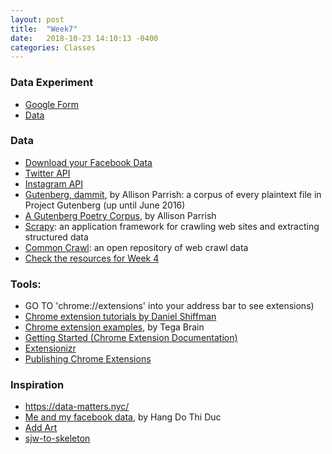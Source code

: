 ```yaml
---
layout: post
title:  "Week7"
date:   2018-10-23 14:10:13 -0400
categories: Classes
---
```


### Data Experiment
* [Google Form](https://goo.gl/forms/th3yaBga0ael0Gh22)
* [Data](https://docs.google.com/spreadsheets/d/1xvr96D-IBAR-d1yDgxdxKMr0bH7rNgBS3hggZAbZXKM/edit?usp=sharing)

### Data
* [Download your Facebook Data](https://www.facebook.com/help/1701730696756992)
* [Twitter API](https://developer.twitter.com/en/docs.html)
* [Instagram API](https://www.instagram.com/developer/)
* [Gutenberg, dammit](https://github.com/aparrish/gutenberg-dammit/), by Allison Parrish: a corpus of every plaintext file in Project Gutenberg (up until June 2016)
* [A Gutenberg Poetry Corpus](https://github.com/aparrish/gutenberg-poetry-corpus), by Allison Parrish
* [Scrapy](https://scrapy.org/): an application framework for crawling web sites and extracting structured data
* [Common Crawl](http://commoncrawl.org/): an open repository of web crawl data
* [Check the resources for Week 4](http://introfall2018.dlarts.xyz/classes/2018/10/02/class-week4/)

### Tools:
* GO TO 'chrome://extensions' into your address bar to see extensions)
* [Chrome extension tutorials by Daniel Shiffman](https://shiffman.net/a2z/chrome-ext/)
* [Chrome extension examples](https://github.com/tegacodes/speculative-bureaucracy/tree/master/Extensions), by Tega Brain
* [Getting Started (Chrome Extension Documentation)](https://developer.chrome.com/extensions/getstarted)
* [Extensionizr](http://extensionizr.com/)
* [Publishing Chrome Extensions](https://developer.chrome.com/webstore/publish#upload-your-app)

### Inspiration
* https://data-matters.nyc/
* [Me and my facebook data](http://myfbdata.schloss-post.com/), by Hang Do Thi Duc
* [Add Art](https://visitsteve.com/made/add-art-art-replaces-ads/)
* [sjw-to-skeleton](https://github.com/alexhong/sjw-to-skeleton)
<!-- https://twitter.com/samplereality/lists/samplereality-bots/members
How to think about bots? -->

<!-- Reading
[Cultural Data: Possibilities and limitations of the digital data universe](http://manovich.net/content/04-projects/102-cultural-data/cultural_data_article.pdf)
["Data Will Help Us"](http://datawillhelp.us/)

Questions
How to think about language as data
The enormous amount of language data available on the internet?

Show:
Listening Post,  Ben Rubin and Mark Hansen -->


<!-- URL Match Patterns
jQuery Selectors
Jquery Each

Jonathan Harris,
Show casing
Data visualization
Musuem, Curating an exhibition
Story telling, narration

Data as raw material
Allison Parrish
Twitter sonnet examples

Data gathering, reading
(Social Media) -->
